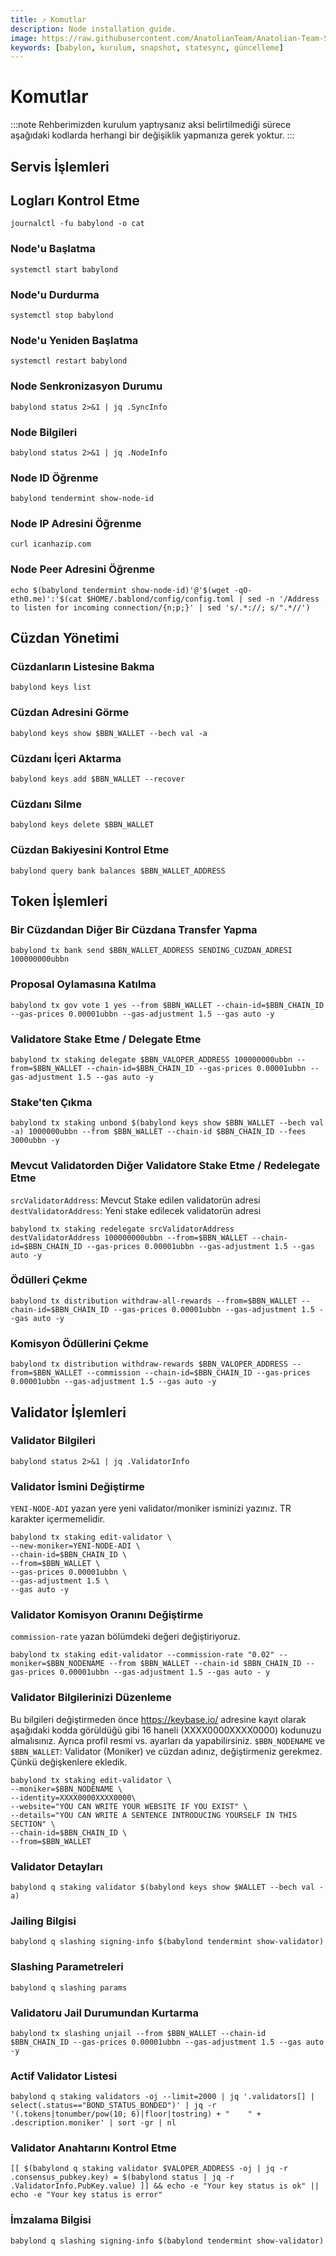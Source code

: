 ```yaml
---
title: ⤴️ Komutlar
description: Node installation guide.
image: https://raw.githubusercontent.com/AnatolianTeam/Anatolian-Team-Services/main/i18n/tr/docusaurus-plugin-content-docs/current/Testnet/Cosmos-Ecosystem/babylon/img/Babylon-Service-Cover.jpg
keywords: [babylon, kurulum, snapshot, statesync, güncelleme]
---
```


# Komutlar
:::note
Rehberimizden kurulum yaptıysanız aksi belirtilmediği sürece aşağıdaki kodlarda herhangi bir değişiklik yapmanıza gerek yoktur.
:::

## Servis İşlemleri

## Logları Kontrol Etme 
```
journalctl -fu babylond -o cat
```

### Node'u Başlatma
```
systemctl start babylond
```

### Node'u Durdurma
```
systemctl stop babylond
```

### Node'u Yeniden Başlatma
```
systemctl restart babylond
```

### Node Senkronizasyon Durumu
```
babylond status 2>&1 | jq .SyncInfo
```

### Node Bilgileri
```
babylond status 2>&1 | jq .NodeInfo
```

### Node ID Öğrenme
```
babylond tendermint show-node-id
```

### Node IP Adresini Öğrenme
```
curl icanhazip.com
```

### Node Peer Adresini Öğrenme
```
echo $(babylond tendermint show-node-id)'@'$(wget -qO- eth0.me)':'$(cat $HOME/.bablond/config/config.toml | sed -n '/Address to listen for incoming connection/{n;p;}' | sed 's/.*://; s/".*//')
```

## Cüzdan Yönetimi

### Cüzdanların Listesine Bakma
```
babylond keys list
```

### Cüzdan Adresini Görme
```
babylond keys show $BBN_WALLET --bech val -a
```

### Cüzdanı İçeri Aktarma
```
babylond keys add $BBN_WALLET --recover
```

### Cüzdanı Silme
```
babylond keys delete $BBN_WALLET
```

### Cüzdan Bakiyesini Kontrol Etme
```
babylond query bank balances $BBN_WALLET_ADDRESS
```

## Token İşlemleri

### Bir Cüzdandan Diğer Bir Cüzdana Transfer Yapma
```
babylond tx bank send $BBN_WALLET_ADDRESS SENDING_CUZDAN_ADRESI 100000000ubbn
```

### Proposal Oylamasına Katılma
```
babylond tx gov vote 1 yes --from $BBN_WALLET --chain-id=$BBN_CHAIN_ID --gas-prices 0.00001ubbn --gas-adjustment 1.5 --gas auto -y
```

### Validatore Stake Etme / Delegate Etme
```
babylond tx staking delegate $BBN_VALOPER_ADDRESS 100000000ubbn --from=$BBN_WALLET --chain-id=$BBN_CHAIN_ID --gas-prices 0.00001ubbn --gas-adjustment 1.5 --gas auto -y
```

### Stake'ten Çıkma
```
babylond tx staking unbond $(babylond keys show $BBN_WALLET --bech val -a) 1000000ubbn --from $BBN_WALLET --chain-id $BBN_CHAIN_ID --fees 3000ubbn -y
```

### Mevcut Validatorden Diğer Validatore Stake Etme / Redelegate Etme
`srcValidatorAddress`: Mevcut Stake edilen validatorün adresi
`destValidatorAddress`: Yeni stake edilecek validatorün adresi
```
babylond tx staking redelegate srcValidatorAddress destValidatorAddress 100000000ubbn --from=$BBN_WALLET --chain-id=$BBN_CHAIN_ID --gas-prices 0.00001ubbn --gas-adjustment 1.5 --gas auto -y
```

### Ödülleri Çekme
```
babylond tx distribution withdraw-all-rewards --from=$BBN_WALLET --chain-id=$BBN_CHAIN_ID --gas-prices 0.00001ubbn --gas-adjustment 1.5 --gas auto -y
```

### Komisyon Ödüllerini Çekme
```
babylond tx distribution withdraw-rewards $BBN_VALOPER_ADDRESS --from=$BBN_WALLET --commission --chain-id=$BBN_CHAIN_ID --gas-prices 0.00001ubbn --gas-adjustment 1.5 --gas auto -y
```

## Validator İşlemleri

### Validator Bilgileri
```
babylond status 2>&1 | jq .ValidatorInfo
```

### Validator İsmini Değiştirme
`YENI-NODE-ADI` yazan yere yeni validator/moniker isminizi yazınız. TR karakter içermemelidir.
```
babylond tx staking edit-validator \
--new-moniker=YENI-NODE-ADI \
--chain-id=$BBN_CHAIN_ID \
--from=$BBN_WALLET \
--gas-prices 0.00001ubbn \
--gas-adjustment 1.5 \
--gas auto -y
```

### Validator Komisyon Oranını Değiştirme
`commission-rate` yazan bölümdeki değeri değiştiriyoruz.
```
babylond tx staking edit-validator --commission-rate "0.02" --moniker=$BBN_NODENAME --from $BBN_WALLET --chain-id $BBN_CHAIN_ID --gas-prices 0.00001ubbn --gas-adjustment 1.5 --gas auto - y
```

### Validator Bilgilerinizi Düzenleme
Bu bilgileri değiştirmeden önce https://keybase.io/ adresine kayıt olarak aşağıdaki kodda görüldüğü gibi 16 haneli (XXXX0000XXXX0000) kodunuzu almalısınız. Ayrıca profil resmi vs. ayarları da yapabilirsiniz. 
`$BBN_NODENAME` ve `$BBN_WALLET`: Validator (Moniker) ve cüzdan adınız, değiştirmeniz gerekmez. Çünkü değişkenlere ekledik.
```
babylond tx staking edit-validator \
--moniker=$BBN_NODENAME \
--identity=XXXX0000XXXX0000\
--website="YOU CAN WRITE YOUR WEBSITE IF YOU EXIST" \
--details="YOU CAN WRITE A SENTENCE INTRODUCING YOURSELF IN THIS SECTION" \
--chain-id=$BBN_CHAIN_ID \
--from=$BBN_WALLET
```

### Validator Detayları
```
babylond q staking validator $(babylond keys show $WALLET --bech val -a)
```

### Jailing Bilgisi
```
babylond q slashing signing-info $(babylond tendermint show-validator)
```

### Slashing Parametreleri
```
babylond q slashing params
```

### Validatoru Jail Durumundan Kurtarma 
```
babylond tx slashing unjail --from $BBN_WALLET --chain-id $BBN_CHAIN_ID --gas-prices 0.00001ubbn --gas-adjustment 1.5 --gas auto -y
```

### Actif Validator Listesi
```
babylond q staking validators -oj --limit=2000 | jq '.validators[] | select(.status=="BOND_STATUS_BONDED")' | jq -r '(.tokens|tonumber/pow(10; 6)|floor|tostring) + " 	 " + .description.moniker' | sort -gr | nl
```

### Validator Anahtarını Kontrol Etme
```
[[ $(babylond q staking validator $VALOPER_ADDRESS -oj | jq -r .consensus_pubkey.key) = $(babylond status | jq -r .ValidatorInfo.PubKey.value) ]] && echo -e "Your key status is ok" || echo -e "Your key status is error"
```

### İmzalama Bilgisi
```
babylond q slashing signing-info $(babylond tendermint show-validator)
```
